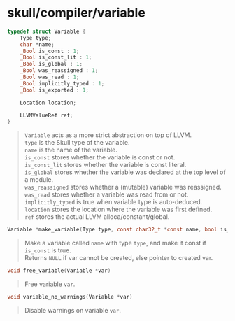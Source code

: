 # skull/compiler/variable

```c
typedef struct Variable {
	Type type;
	char *name;
	_Bool is_const : 1;
	_Bool is_const_lit : 1;
	_Bool is_global : 1;
	_Bool was_reassigned : 1;
	_Bool was_read : 1;
	_Bool implicitly_typed : 1;
	_Bool is_exported : 1;

	Location location;

	LLVMValueRef ref;
}
```

> `Variable` acts as a more strict abstraction on top of LLVM.
> \
> `type` is the Skull type of the variable.
> \
> `name` is the name of the variable.
> \
> `is_const` stores whether the variable is const or not.
> \
> `is_const_lit` stores whether the variable is const literal.
> \
> `is_global` stores whether the variable was declared at the top level of a
> module.
> \
> `was_reassigned` stores whether a (mutable) variable was reassigned.
> \
> `was_read` stores whether a variable was read from or not.
> \
> `implicitly_typed` is true when variable type is auto-deduced.
> \
> `location` stores the location where the variable was first defined.
> \
> `ref` stores the actual LLVM alloca/constant/global.

```c
Variable *make_variable(Type type, const char32_t *const name, bool is_const)
```

> Make a variable called `name` with type `type`, and make it const if
> `is_const` is true.
> \
> Returns `NULL` if var cannot be created, else pointer to created var.

```c
void free_variable(Variable *var)
```

> Free variable `var`.

```c
void variable_no_warnings(Variable *var)
```

> Disable warnings on variable `var`.

